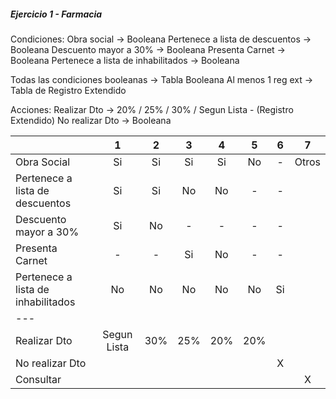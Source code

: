 ##### Ejercicio 1 - Farmacia
Condiciones:
	Obra social -> Booleana
	Pertenece a lista de descuentos -> Booleana
	Descuento mayor a 30% -> Booleana
	Presenta Carnet -> Booleana
	Pertenece a lista de inhabilitados -> Booleana

Todas las condiciones booleanas -> Tabla Booleana
Al menos 1 reg ext -> Tabla de Registro Extendido

Acciones:
	Realizar Dto -> 20% / 25% / 30% / Segun Lista - (Registro Extendido)
	No realizar Dto -> Booleana


|                                    |      1      |  2  |  3  |  4  |  5  |  6  |   7   |
| :--------------------------------- | :---------: | :-: | :-: | :-: | :-: | :-: | :---: |
| Obra Social                        |     Si      | Si  | Si  | Si  | No  |  -  | Otros |
| Pertenece a lista de descuentos    |     Si      | Si  | No  | No  |  -  |  -  |       |
| Descuento mayor a 30%              |     Si      | No  |  -  |  -  |  -  |  -  |       |
| Presenta Carnet                    |      -      |  -  | Si  | No  |  -  |  -  |       |
| Pertenece a lista de inhabilitados |     No      | No  | No  | No  | No  | Si  |       |
| ---                                |             |     |     |     |     |     |       |
| Realizar Dto                       | Segun Lista | 30% | 25% | 20% | 20% |     |       |
| No realizar Dto                    |             |     |     |     |     |  X  |       |
| Consultar                          |             |     |     |     |     |     |   X   |

